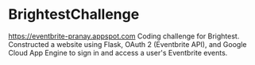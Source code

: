 # BrightestChallenge
https://eventbrite-pranay.appspot.com
Coding challenge for Brightest. Constructed a website using Flask, OAuth 2 (Eventbrite API), and Google Cloud App Engine to sign in and access a user's Eventbrite events.
